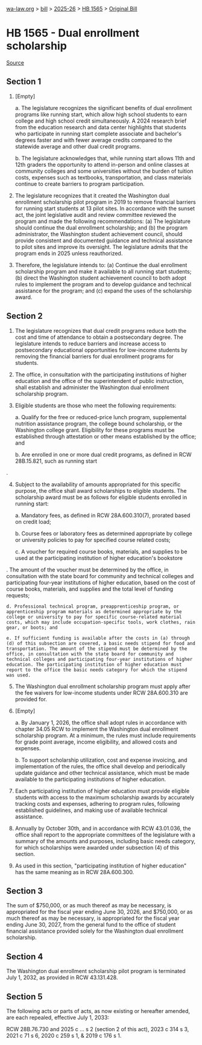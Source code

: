 [wa-law.org](/) > [bill](/bill/) > [2025-26](/bill/2025-26/) > [HB 1565](/bill/2025-26/hb/1565/) > [Original Bill](/bill/2025-26/hb/1565/1/)

# HB 1565 - Dual enrollment scholarship

[Source](http://lawfilesext.leg.wa.gov/biennium/2025-26/Pdf/Bills/House%20Bills/1565.pdf)

## Section 1
1. [Empty]

    a. The legislature recognizes the significant benefits of dual enrollment programs like running start, which allow high school students to earn college and high school credit simultaneously. A 2024 research brief from the education research and data center highlights that students who participate in running start complete associate and bachelor's degrees faster and with fewer average credits compared to the statewide average and other dual credit programs.

    b. The legislature acknowledges that, while running start allows 11th and 12th graders the opportunity to attend in-person and online classes at community colleges and some universities without the burden of tuition costs, expenses such as textbooks, transportation, and class materials continue to create barriers to program participation.

2. The legislature recognizes that it created the Washington dual enrollment scholarship pilot program in 2019 to remove financial barriers for running start students at 13 pilot sites. In accordance with the sunset act, the joint legislative audit and review committee reviewed the program and made the following recommendations: (a) The legislature should continue the dual enrollment scholarship; and (b) the program administrator, the Washington student achievement council, should provide consistent and documented guidance and technical assistance to pilot sites and improve its oversight. The legislature admits that the program ends in 2025 unless reauthorized.

3. Therefore, the legislature intends to: (a) Continue the dual enrollment scholarship program and make it available to all running start students; (b) direct the Washington student achievement council to both adopt rules to implement the program and to develop guidance and technical assistance for the program; and (c) expand the uses of the scholarship award.

## Section 2
1. The legislature recognizes that dual credit programs reduce both the cost and time of attendance to obtain a postsecondary degree. The legislature intends to reduce barriers and increase access to postsecondary educational opportunities for low-income students by removing the financial barriers for dual enrollment programs for students.

2. The office, in consultation with the participating institutions of higher education and the office of the superintendent of public instruction, shall establish and administer the Washington dual enrollment scholarship  program.

3. Eligible students are those who meet the following requirements:

    a. Qualify for the free or reduced-price lunch program, supplemental nutrition assistance program, the college bound scholarship, or the Washington college grant. Eligibility for these programs must be established through attestation or other means established by the office; and

    b. Are enrolled in one or more dual credit programs, as defined in RCW 28B.15.821, such as running start

.

4. Subject to the availability of amounts appropriated for this specific purpose,  the office shall award scholarships to eligible students. The scholarship award must be as follows for eligible students enrolled in running start:

    a. Mandatory fees, as defined in RCW 28A.600.310(7), prorated based on credit load;

    b. Course fees or laboratory fees as determined appropriate by college or university policies to pay for specified course related costs;

    c. A  voucher for required course books, materials, and supplies to be used at the participating institution of higher education's bookstore

. The amount of the voucher must be determined by the office, in consultation with the state board for community and technical colleges and participating four-year institutions of higher education, based on the cost of course books, materials, and supplies and the total level of funding requests;

    d. Professional technical program, preapprenticeship program, or apprenticeship program materials as determined appropriate by the college or university to pay for specific course-related material costs, which may include occupation-specific tools, work clothes, rain gear, or boots; and

    e. If sufficient funding is available after the costs in (a) through (d) of this subsection are covered, a basic needs stipend for food and transportation. The amount of the stipend must be determined by the office, in consultation with the state board for community and technical colleges and participating four-year institutions of higher education. The participating institution of higher education must report to the office the basic needs category for which the stipend was used.

5. The Washington dual enrollment scholarship  program must apply after the fee waivers for low-income students under RCW 28A.600.310 are provided for.

6. [Empty]

    a. By January 1, 2026, the office shall adopt rules in accordance with chapter 34.05 RCW to implement the Washington dual enrollment scholarship program. At a minimum, the rules must include requirements for grade point average, income eligibility, and allowed costs and expenses.

    b. To support scholarship utilization, cost and expense invoicing, and implementation of the rules, the office shall develop and periodically update guidance and other technical assistance, which must be made available to the participating institutions of higher education.

7. Each participating institution of higher education must provide eligible students with access to the maximum scholarship awards by accurately tracking costs and expenses, adhering to program rules, following established guidelines, and making use of available technical assistance.

8. Annually by October 30th, and in accordance with RCW 43.01.036, the office shall report to the appropriate committees of the legislature with a summary of the amounts and purposes, including basic needs category, for which scholarships were awarded under subsection (4) of this section.

9. As used in this section, "participating institution of higher education" has the same meaning as in RCW 28A.600.300.

## Section 3
The sum of $750,000, or as much thereof as may be necessary, is appropriated for the fiscal year ending June 30, 2026, and $750,000, or as much thereof as may be necessary, is appropriated for the fiscal year ending June 30, 2027, from the general fund to the office of student financial assistance provided solely for the Washington dual enrollment scholarship.

## Section 4
The Washington dual enrollment scholarship pilot program is terminated July 1, 2032, as provided in RCW 43.131.428.

## Section 5
The following acts or parts of acts, as now existing or hereafter amended, are each repealed, effective July 1, 2033:

RCW 28B.76.730 and 2025 c ... s 2 (section 2 of this act), 2023 c 314 s 3, 2021 c 71 s 6, 2020 c 259 s 1, & 2019 c 176 s 1.
